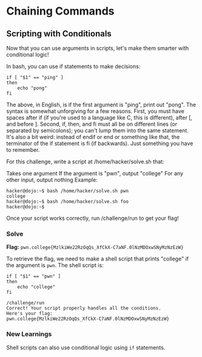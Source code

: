 # Chaining Commands

## Scripting with Conditionals
Now that you can use arguments in scripts, let's make them smarter with conditional logic!

In bash, you can use if statements to make decisions:
```
if [ "$1" == "ping" ]
then
    echo "pong"
fi
```
The above, in English, is if the first argument is "ping", print out "pong". The syntax is somewhat unforgiving for a few reasons. First, you must have spaces after if (if you're used to a language like C, this is different), after [, and before ]. Second, if, then, and fi must all be on different lines (or separated by semicolons); you can't lump them into the same statement. It's also a bit weird: instead of endif or end or something like that, the terminator of the if statement is fi (if backwards). Just something you have to remember.

For this challenge, write a script at /home/hacker/solve.sh that:

Takes one argument
If the argument is "pwn", output "college"
For any other input, output nothing
Example:
```
hacker@dojo:~$ bash /home/hacker/solve.sh pwn
college
hacker@dojo:~$ bash /home/hacker/solve.sh foo
hacker@dojo:~$
```
Once your script works correctly, run /challenge/run to get your flag!

### Solve
**Flag:** `pwn.college{MzlkiWe22RzOqQs_XfCkX-C7aNF.0lNzMDOxwSNyMzNzEzW}`

To retrieve the flag, we need to make a shell script that prints "college" if the argument is `pwn`. The shell script is:
```
if [ "$1" == "pwn" ]
then
    echo "college"
fi
```
```
/challenge/run
Correct! Your script properly handles all the conditions.
Here's your flag:
pwn.college{MzlkiWe22RzOqQs_XfCkX-C7aNF.0lNzMDOxwSNyMzNzEzW}
```
### New Learnings

Shell scripts can also use conditional logic using `if` statements.